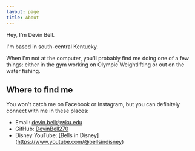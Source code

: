 ```yaml
---
layout: page
title: About
---
```


Hey, I'm Devin Bell.

I'm based in south-central Kentucky.

When I'm not at the computer, you'll probably find me doing one of a few things: either in the gym working on Olympic Weightlifting or out on the water fishing.

## Where to find me

You won't catch me on Facebook or Instagram, but you can definitely connect with me in these places:

- Email: [devin.bell@wku.edu](mailto:devin.bell@wku.edu)
- GitHub: [DevinBell270](https://github.com/DevinBell270)
- Disney YouTube: [Bells in Disney] (https://www.youtube.com/@bellsindisney)